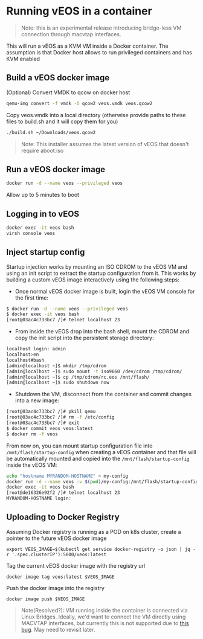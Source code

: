 # Running vEOS in a container

> Note: this is an experimental release introducing bridge-less VM connection through macvtap interfaces. 

This will run a vEOS as a KVM VM inside a Docker container. The assumption is that 
Docker host allows to run privileged containers and has KVM enabled

## Build a vEOS docker image 

(Optional) Convert VMDK to qcow on docker host

```bash
qemu-img convert -f vmdk -O qcow2 veos.vmdk veos.qcow2
```

Copy veos.vmdk into a local directory (otherwise provide paths to these files
to build.sh and it will copy them for you)

```bash
./build.sh ~/Downloads/veos.qcow2 
```

> Note: This installer assumes the latest version of vEOS that doesn't require aboot.iso

## Run a vEOS docker image

```bash
docker run -d --name veos --privileged veos
```

Allow up to 5 minutes to boot

## Logging in to vEOS

```bash
docker exec -it veos bash
virsh console veos
```

## Inject startup config

Startup injection works by mounting an ISO CDROM to the vEOS VM and using an init script to extract the startup configuration from it. This works by building a custom vEOS image interactively using the following steps:

* Once normal vEOS docker image is built, login the vEOS VM console for the first time:

```bash
$ docker run -d --name veos --privileged veos
$ docker exec -it veos bash
[root@03ac4c733bc7 /]# telnet localhost 23
```

* From inside the vEOS drop into the bash shell, mount the CDROM and copy the init script into the persistent storage directory:

```bash
localhost login: admin
localhost>en
localhost#bash
[admin@localhost ~]$ mkdir /tmp/cdrom 
[admin@localhost ~]$ sudo mount -t iso9660 /dev/cdrom /tmp/cdrom/
[admin@localhost ~]$ cp /tmp/cdrom/rc.eos /mnt/flash/
[admin@localhost ~]$ sudo shutdown now
```

* Shutdown the VM, disconnect from the container and commit changes into a new image:

```bash
[root@03ac4c733bc7 /]# pkill qemu
[root@03ac4c733bc7 /]# rm -f /etc/config
[root@03ac4c733bc7 /]# exit
$ docker commit veos veos:latest
$ docker rm -f veos
```

From now on, you can mount startup configuration file  into `/mnt/flash/startup-config` when creating a vEOS container and that file will be automatically mounted and copied into the `/mnt/flash/startup-config` inside the vEOS VM:

```bash
echo "hostname MYRANDOM-HOSTNAME" > my-config
docker run -d --name veos -v $(pwd)/my-config:/mnt/flash/startup-config --privileged veos
docker exec -it veos bash
[root@de16326e92f2 /]# telnet localhost 23
MYRANDOM-HOSTNAME login:      
```

## Uploading to Docker Registry

Assuming Docker registry is running as a POD on k8s cluster, create a pointer to the future vEOS docker image

```
export VEOS_IMAGE=$(kubectl get service docker-registry -o json | jq -r '.spec.clusterIP'):5000/veos:latest
```

Tag the current vEOS docker image with the registry url

```
docker image tag veos:latest $VEOS_IMAGE
```

Push the docker image into the registry

```
docker image push $VEOS_IMAGE
```

> Note(Resolved?): VM running inside the container is connected via Linux Bridges. Ideally, we'd want to connect the VM directly using MACVTAP interfaces, but currently this is not supported due to [this bug](https://bugs.launchpad.net/maas/+bug/1788952). May need to revisit later.
